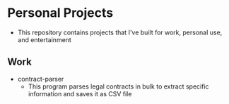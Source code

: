 # Personal Projects
* This repository contains projects that I've built for work, personal use, and entertainment

## Work
* contract-parser
  - This program parses legal contracts in bulk to extract specific information and saves it as CSV file
